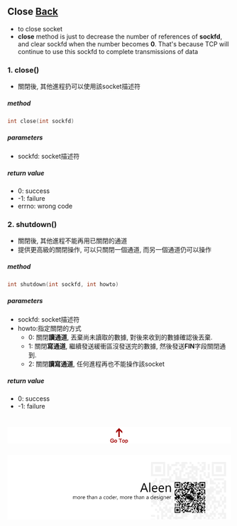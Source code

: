 ## Close [Back](./../Coding.md)

- to close socket
- **close** method is just to decrease the number of references of **sockfd**, and clear sockfd when the number becomes **0**. That's because TCP will continue to  use this sockfd to complete transmissions of data

### 1. close()
- 關閉後, 其他進程扔可以使用該socket描述符

##### method

```c
int close(int sockfd)
```

##### parameters
- sockfd: socket描述符

##### return value
- 0: success
- -1: failure
- errno: wrong code

### 2. shutdown()
- 關閉後, 其他進程不能再用已關閉的通道
- 提供更高級的關閉操作, 可以只關閉一個通道, 而另一個通道仍可以操作


##### method

```c
int shutdown(int sockfd, int howto)
```

##### parameters
- sockfd: socket描述符
- howto:指定關閉的方式
	- 0: 關閉**讀通道**, 丟棄尚未讀取的數據, 對後來收到的數據確認後丟棄.
	- 1: 關閉**寫通道**, 繼續發送緩衝區沒發送完的數據, 然後發送**FIN**字段關閉通到.
	- 2: 關閉**讀寫通道**, 任何進程再也不能操作該socket

##### return value
- 0: success
- -1: failure

<a href="#" style="left:200px;"><img src="./../../../pic/gotop.png"></a>
=====
<a href="http://aleen42.github.io/" target="_blank" ><img src="./../../../pic/tail.gif"></a>
